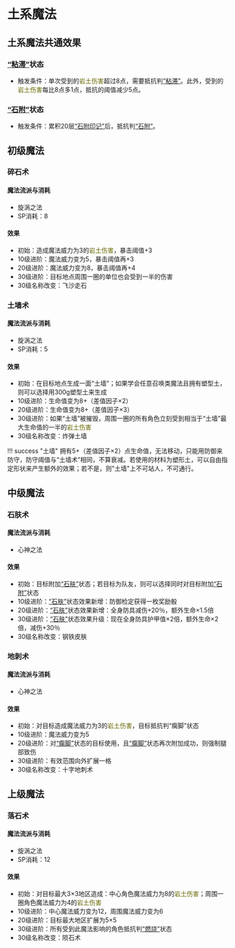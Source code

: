 # 土系魔法

## 土系魔法共通效果

### <a href="../../../status/normal/#粘滞" target="_blank">“粘滞”</a>状态

* 触发条件：单次受到的<font color="#666600">岩土伤害</font>超过8点，需要抵抗判<a href="../../../status/normal/#粘滞" target="_blank">“粘滞”</a>。此外，受到的<font color="#666600">岩土伤害</font>每比8点多1点，抵抗的阈值减少5点。

### <a href="../../../status/normal/#石附" target="_blank">“石附”</a>状态

* 触发条件：累积20层<a href="../../../status/mark/#石附印记" target="_blank">“石附印记”</a>后，抵抗判<a href="../../../status/normal/#石附" target="_blank">“石附”</a>。

## 初级魔法

### 碎石术

#### 魔法流派与消耗

* 旋涡之法
* SP消耗：8

#### 效果

* 初始：造成魔法威力为3的<font color="#666600">岩土伤害</font>，暴击阈值+3
* 10级进阶：魔法威力变为5，暴击阈值再+3
* 20级进阶：魔法威力变为8，暴击阈值再+4
* 30级进阶：目标地点周围一圈的单位也会受到一半的伤害
* 30级名称改变：飞沙走石

### 土墙术

#### 魔法流派与消耗

* 旋涡之法
* SP消耗：5

#### 效果

* 初始：在目标地点生成一面“土墙”；如果学会任意召唤类魔法且拥有塑型土，则可以选择用300g塑型土来生成
* 10级进阶：生命值变为8+（差值因子×2）
* 20级进阶：生命值变为8+（差值因子×3）
* 30级进阶：如果“土墙”被摧毁，周围一圈的所有角色立刻受到相当于“土墙”最大生命值的一半的<font color="#666600">岩土伤害</font>
* 30级名称改变：炸弹土墙

!!! success "土墙"
    拥有5+（差值因子×2）点生命值，无法移动，只能用防御来防守，防守阈值与“土墙术”相同，不算衰减。若使用的材料为塑形土，可以自由指定形状来产生额外的效果；若不是，则"土墙"上不可站人，不可通行。

## 中级魔法

### 石肤术

#### 魔法流派与消耗

* 心神之法

#### 效果

* 初始：目标附加<a href="../../../status/normal/#石肤" target="_blank">“石肤”</a>状态；若目标为队友，则可以选择同时对目标附加<a href="../../../status/normal/#石附" target="_blank">“石附”</a>状态
* 10级进阶：<a href="../../../status/normal/#石肤" target="_blank">“石肤”</a>状态效果新增：防御检定获得一枚奖励骰
* 20级进阶：<a href="../../../status/normal/#石肤" target="_blank">“石肤”</a>状态效果新增：全身防具减伤+20％，额外生命×1.5倍
* 30级进阶：<a href="../../../status/normal/#石肤" target="_blank">“石肤”</a>状态效果升级：现在全身防具护甲值×2倍，额外生命×2倍，减伤+30％
* 30级名称改变：钢铁皮肤

### 地刺术

#### 魔法流派与消耗

* 心神之法

#### 效果

* 初始：对目标造成魔法威力为3的<font color="#666600">岩土伤害</font>，目标抵抗判“瘸脚”状态
* 10级进阶：魔法威力变为5
* 20级进阶：对<a href="../../../status/normal/#瘸脚" target="_blank">“瘸脚”</a>状态的目标使用，且<a href="../../../status/normal/#瘸脚" target="_blank">“瘸脚”</a>状态再次附加成功，则强制腿部致伤
* 30级进阶：有效范围向外扩展一格
* 30级名称改变：十字地刺术

## 上级魔法

### 落石术

#### 魔法流派与消耗

* 旋涡之法
* SP消耗：12

#### 效果

* 初始：对目标最大3×3地区造成：中心角色魔法威力为8的<font color="#666600">岩土伤害</font>；周围一圈角色魔法威力为4的<font color="#666600">岩土伤害</font>
* 10级进阶：中心魔法威力变为12，周围魔法威力变为6
* 20级进阶：目标最大地区扩展为5×5
* 30级进阶：所有受到此魔法影响的角色抵抗判<a href="../../../status/normal/#燃烧" target="_blank">“燃烧”</a>状态
* 30级名称改变：陨石术